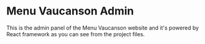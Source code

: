 # Menu Vaucanson Admin
This is the admin panel of the Menu Vaucanson website and it's powered by React framework as you can see from the project files.
